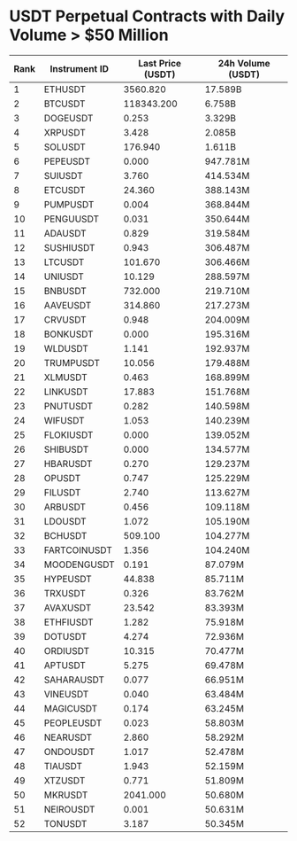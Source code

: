 # USDT Perpetual Contracts with Daily Volume > $50 Million

| Rank | Instrument ID | Last Price (USDT) | 24h Volume (USDT) |
|------|---------------|-------------------|-------------------|
| 1 | ETHUSDT | 3560.820 | 17.589B |
| 2 | BTCUSDT | 118343.200 | 6.758B |
| 3 | DOGEUSDT | 0.253 | 3.329B |
| 4 | XRPUSDT | 3.428 | 2.085B |
| 5 | SOLUSDT | 176.940 | 1.611B |
| 6 | PEPEUSDT | 0.000 | 947.781M |
| 7 | SUIUSDT | 3.760 | 414.534M |
| 8 | ETCUSDT | 24.360 | 388.143M |
| 9 | PUMPUSDT | 0.004 | 368.844M |
| 10 | PENGUUSDT | 0.031 | 350.644M |
| 11 | ADAUSDT | 0.829 | 319.584M |
| 12 | SUSHIUSDT | 0.943 | 306.487M |
| 13 | LTCUSDT | 101.670 | 306.466M |
| 14 | UNIUSDT | 10.129 | 288.597M |
| 15 | BNBUSDT | 732.000 | 219.710M |
| 16 | AAVEUSDT | 314.860 | 217.273M |
| 17 | CRVUSDT | 0.948 | 204.009M |
| 18 | BONKUSDT | 0.000 | 195.316M |
| 19 | WLDUSDT | 1.141 | 192.937M |
| 20 | TRUMPUSDT | 10.056 | 179.488M |
| 21 | XLMUSDT | 0.463 | 168.899M |
| 22 | LINKUSDT | 17.883 | 151.768M |
| 23 | PNUTUSDT | 0.282 | 140.598M |
| 24 | WIFUSDT | 1.053 | 140.239M |
| 25 | FLOKIUSDT | 0.000 | 139.052M |
| 26 | SHIBUSDT | 0.000 | 134.577M |
| 27 | HBARUSDT | 0.270 | 129.237M |
| 28 | OPUSDT | 0.747 | 125.229M |
| 29 | FILUSDT | 2.740 | 113.627M |
| 30 | ARBUSDT | 0.456 | 109.118M |
| 31 | LDOUSDT | 1.072 | 105.190M |
| 32 | BCHUSDT | 509.100 | 104.277M |
| 33 | FARTCOINUSDT | 1.356 | 104.240M |
| 34 | MOODENGUSDT | 0.191 | 87.079M |
| 35 | HYPEUSDT | 44.838 | 85.711M |
| 36 | TRXUSDT | 0.326 | 83.762M |
| 37 | AVAXUSDT | 23.542 | 83.393M |
| 38 | ETHFIUSDT | 1.282 | 75.918M |
| 39 | DOTUSDT | 4.274 | 72.936M |
| 40 | ORDIUSDT | 10.315 | 70.477M |
| 41 | APTUSDT | 5.275 | 69.478M |
| 42 | SAHARAUSDT | 0.077 | 66.951M |
| 43 | VINEUSDT | 0.040 | 63.484M |
| 44 | MAGICUSDT | 0.174 | 63.245M |
| 45 | PEOPLEUSDT | 0.023 | 58.803M |
| 46 | NEARUSDT | 2.860 | 58.292M |
| 47 | ONDOUSDT | 1.017 | 52.478M |
| 48 | TIAUSDT | 1.943 | 52.159M |
| 49 | XTZUSDT | 0.771 | 51.809M |
| 50 | MKRUSDT | 2041.000 | 50.680M |
| 51 | NEIROUSDT | 0.001 | 50.631M |
| 52 | TONUSDT | 3.187 | 50.345M |
